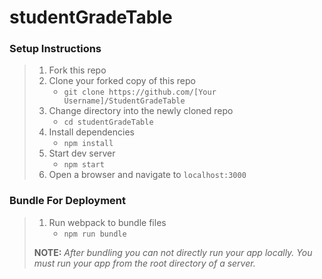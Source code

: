 # studentGradeTable



### Setup Instructions

> 1. Fork this repo
> 1. Clone your forked copy of this repo
>    - `git clone https://github.com/[Your Username]/StudentGradeTable`
> 1. Change directory into the newly cloned repo
>    - `cd studentGradeTable`
> 1. Install dependencies 
>    - `npm install`
> 1. Start dev server
>    - `npm start`
> 1. Open a browser and navigate to `localhost:3000` 

### Bundle For Deployment

> 1. Run webpack to bundle files
>    - `npm run bundle`
> 
> **NOTE:** *After bundling you can not directly run your app locally. You must run your app from the root directory of a server.*
